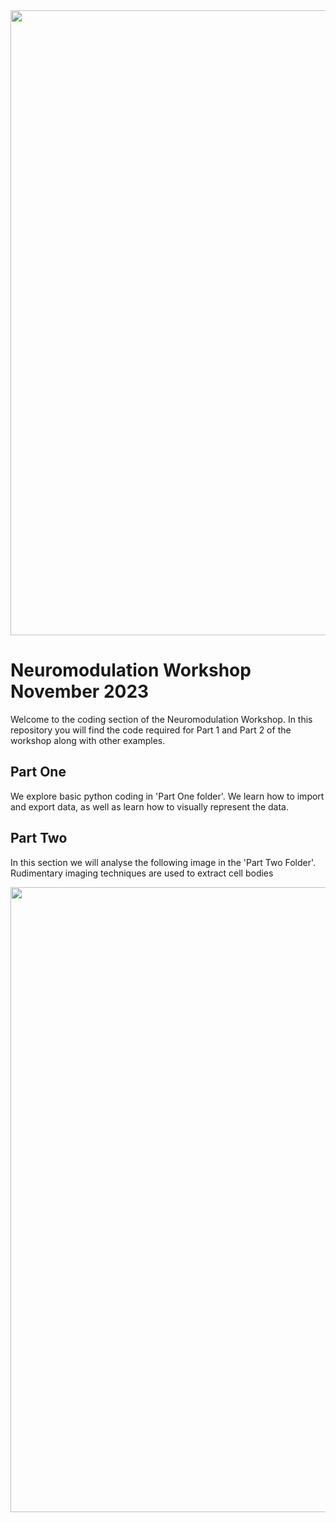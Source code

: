 <img src="https://github.com/guselton98/Neuromodulation/assets/54299172/f6ef2a50-00d6-4405-9a33-99cad4415e34" width="1000">

# Neuromodulation Workshop November 2023
Welcome to the coding section of the Neuromodulation Workshop.
In this repository you will find the code required for Part 1 and Part 2 of the workshop along with other examples.

## Part One
We explore basic python coding in 'Part One folder'. We learn how to import and export data, as well as learn how to visually represent the data.

## Part Two
In this section we will analyse the following image in the 'Part Two Folder'. Rudimentary imaging techniques are used to extract cell bodies

<img src="https://github.com/guselton98/Neuromodulation/assets/54299172/cba0fa8d-7787-4fd2-aa23-f0ac043c2347" width="1000">
